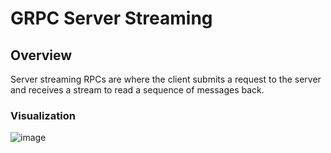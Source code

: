 # GRPC Server Streaming

## Overview
Server streaming RPCs are where the client submits a request to the server and receives a stream to read a sequence of messages back.

### Visualization
![image](https://github.com/user-attachments/assets/9a391122-f878-4f59-af3f-5f4c0914efab)



